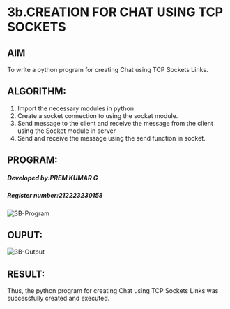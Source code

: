 # 3b.CREATION FOR CHAT USING TCP SOCKETS
## AIM
To write a python program for creating Chat using TCP Sockets Links.
## ALGORITHM:
1. Import the necessary modules in python
2. Create a socket connection to using the socket module.
3. Send message to the client and receive the message from the client using the Socket module in
 server
4. Send and receive the message using the send function in socket.
## PROGRAM:
##### Developed by:PREM KUMAR G
##### Register number:212223230158
![3B-Program](https://github.com/user-attachments/assets/0a1f0556-47a0-42e7-875c-0b286cf6b679)

## OUPUT:
![3B-Output](https://github.com/user-attachments/assets/46bbf672-9bed-4a85-82f4-91a84b8ae38f)

## RESULT:
Thus, the python program for creating Chat using TCP Sockets Links was successfully 
created and executed.
